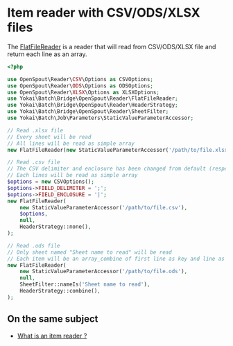 # Item reader with CSV/ODS/XLSX files

The [FlatFileReader](../src/Reader/FlatFileReader.php) is a reader 
that will read from CSV/ODS/XLSX file and return each line as an array.

```php
<?php

use OpenSpout\Reader\CSV\Options as CSVOptions;
use OpenSpout\Reader\ODS\Options as ODSOptions;
use OpenSpout\Reader\XLSX\Options as XLSXOptions;
use Yokai\Batch\Bridge\OpenSpout\Reader\FlatFileReader;
use Yokai\Batch\Bridge\OpenSpout\Reader\HeaderStrategy;
use Yokai\Batch\Bridge\OpenSpout\Reader\SheetFilter;
use Yokai\Batch\Job\Parameters\StaticValueParameterAccessor;

// Read .xlsx file
// Every sheet will be read
// All lines will be read as simple array
new FlatFileReader(new StaticValueParameterAccessor('/path/to/file.xlsx'));

// Read .csv file
// The CSV delimiter and enclosure has been changed from default (respectively ',' & '"')
// Each lines will be read as simple array
$options = new CSVOptions();
$options->FIELD_DELIMITER = ';';
$options->FIELD_ENCLOSURE = '|';
new FlatFileReader(
    new StaticValueParameterAccessor('/path/to/file.csv'),
    $options,
    null,
    HeaderStrategy::none(),
);

// Read .ods file
// Only sheet named "Sheet name to read" will be read
// Each item will be an array_combine of first line as key and line as values
new FlatFileReader(
    new StaticValueParameterAccessor('/path/to/file.ods'),
    null,
    SheetFilter::nameIs('Sheet name to read'),
    HeaderStrategy::combine(),
);
```

## On the same subject

- [What is an item reader ?](https://github.com/yokai-php/batch/blob/0.x/docs/domain/item-job/item-reader.md)
